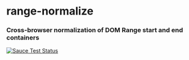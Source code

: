 range-normalize
===============
### Cross-browser normalization of DOM Range start and end containers
[![Sauce Test Status](https://saucelabs.com/browser-matrix/range-normalize.svg)](https://saucelabs.com/u/range-normalize)

